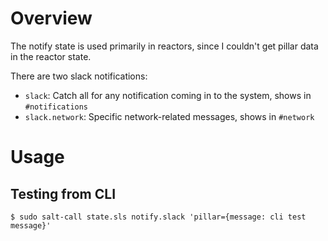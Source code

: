 Overview
========

The notify state is used primarily in reactors, since I couldn't get pillar data in the reactor state.

There are two slack notifications:

* `slack`: Catch all for any notification coming in to the system, shows in `#notifications`
* `slack.network`: Specific network-related messages, shows in `#network`

Usage
=====

Testing from CLI
----------------

    $ sudo salt-call state.sls notify.slack 'pillar={message: cli test message}'
